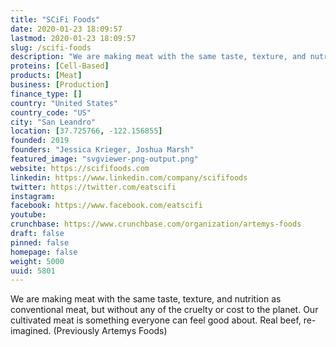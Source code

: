 ```yaml
---
title: "SCiFi Foods"
date: 2020-01-23 18:09:57
lastmod: 2020-01-23 18:09:57
slug: /scifi-foods
description: "We are making meat with the same taste, texture, and nutrition as conventional meat, but without any of the cruelty or cost to the planet. Our cultivated meat is something everyone can feel good about. Real beef, re-imagined. (Previously Artemys Foods)"
proteins: [Cell-Based]
products: [Meat]
business: [Production]
finance_type: []
country: "United States"
country_code: "US"
city: "San Leandro"
location: [37.725766, -122.156855]
founded: 2019
founders: "Jessica Krieger, Joshua Marsh"
featured_image: "svgviewer-png-output.png"
website: https://scififoods.com
linkedin: https://www.linkedin.com/company/scififoods
twitter: https://twitter.com/eatscifi
instagram: 
facebook: https://www.facebook.com/eatscifi
youtube: 
crunchbase: https://www.crunchbase.com/organization/artemys-foods
draft: false
pinned: false
homepage: false
weight: 5000
uuid: 5801
---
```

We are making meat with the same taste, texture, and nutrition as conventional meat, but without any of the cruelty or cost to the planet. Our cultivated meat is something everyone can feel good about. Real beef, re-imagined. (Previously Artemys Foods)
